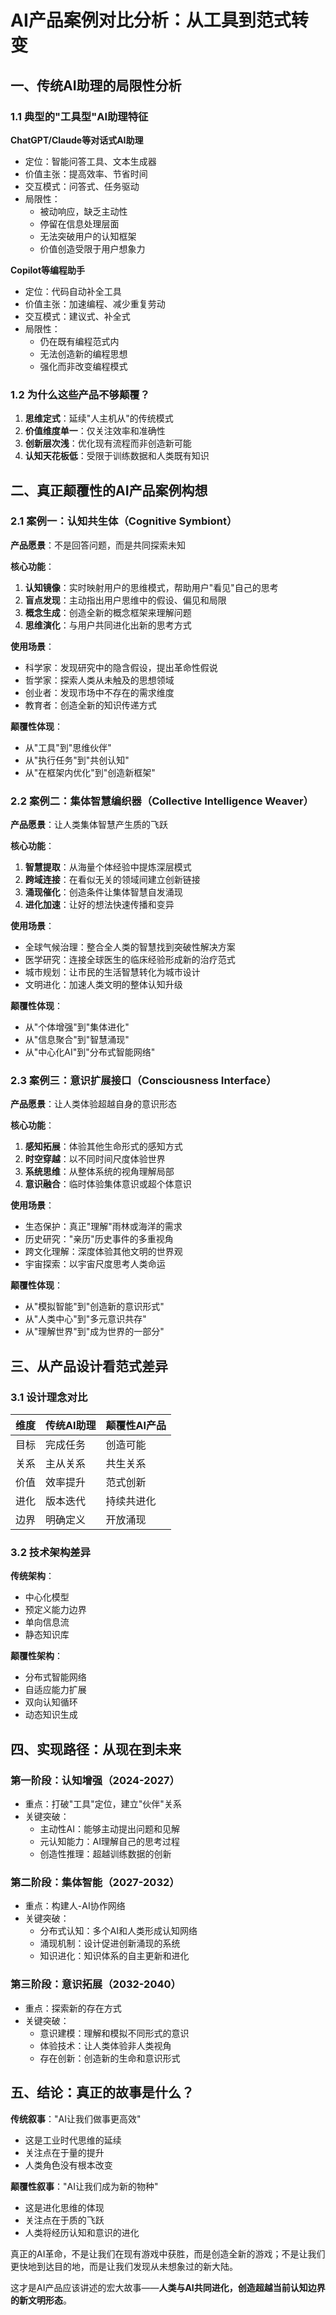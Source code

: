 # AI产品案例对比分析：从工具到范式转变

## 一、传统AI助理的局限性分析

### 1.1 典型的"工具型"AI助理特征

**ChatGPT/Claude等对话式AI助理**
- 定位：智能问答工具、文本生成器
- 价值主张：提高效率、节省时间
- 交互模式：问答式、任务驱动
- 局限性：
  - 被动响应，缺乏主动性
  - 停留在信息处理层面
  - 无法突破用户的认知框架
  - 价值创造受限于用户想象力

**Copilot等编程助手**
- 定位：代码自动补全工具
- 价值主张：加速编程、减少重复劳动
- 交互模式：建议式、补全式
- 局限性：
  - 仍在既有编程范式内
  - 无法创造新的编程思想
  - 强化而非改变编程模式

### 1.2 为什么这些产品不够颠覆？

1. **思维定式**：延续"人主机从"的传统模式
2. **价值维度单一**：仅关注效率和准确性
3. **创新层次浅**：优化现有流程而非创造新可能
4. **认知天花板低**：受限于训练数据和人类既有知识

## 二、真正颠覆性的AI产品案例构想

### 2.1 案例一：认知共生体（Cognitive Symbiont）

**产品愿景**：不是回答问题，而是共同探索未知

**核心功能**：
1. **认知镜像**：实时映射用户的思维模式，帮助用户"看见"自己的思考
2. **盲点发现**：主动指出用户思维中的假设、偏见和局限
3. **概念生成**：创造全新的概念框架来理解问题
4. **思维演化**：与用户共同进化出新的思考方式

**使用场景**：
- 科学家：发现研究中的隐含假设，提出革命性假说
- 哲学家：探索人类从未触及的思想领域
- 创业者：发现市场中不存在的需求维度
- 教育者：创造全新的知识传递方式

**颠覆性体现**：
- 从"工具"到"思维伙伴"
- 从"执行任务"到"共创认知"
- 从"在框架内优化"到"创造新框架"

### 2.2 案例二：集体智慧编织器（Collective Intelligence Weaver）

**产品愿景**：让人类集体智慧产生质的飞跃

**核心功能**：
1. **智慧提取**：从海量个体经验中提炼深层模式
2. **跨域连接**：在看似无关的领域间建立创新链接
3. **涌现催化**：创造条件让集体智慧自发涌现
4. **进化加速**：让好的想法快速传播和变异

**使用场景**：
- 全球气候治理：整合全人类的智慧找到突破性解决方案
- 医学研究：连接全球医生的临床经验形成新的治疗范式
- 城市规划：让市民的生活智慧转化为城市设计
- 文明进化：加速人类文明的整体认知升级

**颠覆性体现**：
- 从"个体增强"到"集体进化"
- 从"信息聚合"到"智慧涌现"
- 从"中心化AI"到"分布式智能网络"

### 2.3 案例三：意识扩展接口（Consciousness Interface）

**产品愿景**：让人类体验超越自身的意识形态

**核心功能**：
1. **感知拓展**：体验其他生命形式的感知方式
2. **时空穿越**：以不同时间尺度体验世界
3. **系统思维**：从整体系统的视角理解局部
4. **意识融合**：临时体验集体意识或超个体意识

**使用场景**：
- 生态保护：真正"理解"雨林或海洋的需求
- 历史研究："亲历"历史事件的多重视角
- 跨文化理解：深度体验其他文明的世界观
- 宇宙探索：以宇宙尺度思考人类命运

**颠覆性体现**：
- 从"模拟智能"到"创造新的意识形式"
- 从"人类中心"到"多元意识共存"
- 从"理解世界"到"成为世界的一部分"

## 三、从产品设计看范式差异

### 3.1 设计理念对比

| 维度 | 传统AI助理 | 颠覆性AI产品 |
|------|------------|--------------|
| 目标 | 完成任务 | 创造可能 |
| 关系 | 主从关系 | 共生关系 |
| 价值 | 效率提升 | 范式创新 |
| 进化 | 版本迭代 | 持续共进化 |
| 边界 | 明确定义 | 开放涌现 |

### 3.2 技术架构差异

**传统架构**：
- 中心化模型
- 预定义能力边界
- 单向信息流
- 静态知识库

**颠覆性架构**：
- 分布式智能网络
- 自适应能力扩展
- 双向认知循环
- 动态知识生成

## 四、实现路径：从现在到未来

### 第一阶段：认知增强（2024-2027）
- 重点：打破"工具"定位，建立"伙伴"关系
- 关键突破：
  - 主动性AI：能够主动提出问题和见解
  - 元认知能力：AI理解自己的思考过程
  - 创造性推理：超越训练数据的创新

### 第二阶段：集体智能（2027-2032）
- 重点：构建人-AI协作网络
- 关键突破：
  - 分布式认知：多个AI和人类形成认知网络
  - 涌现机制：设计促进创新涌现的系统
  - 知识进化：知识体系的自主更新和进化

### 第三阶段：意识拓展（2032-2040）
- 重点：探索新的存在方式
- 关键突破：
  - 意识建模：理解和模拟不同形式的意识
  - 体验技术：让人类体验非人类视角
  - 存在创新：创造新的生命和意识形式

## 五、结论：真正的故事是什么？

**传统叙事**："AI让我们做事更高效"
- 这是工业时代思维的延续
- 关注点在于量的提升
- 人类角色没有根本改变

**颠覆性叙事**："AI让我们成为新的物种"
- 这是进化思维的体现
- 关注点在于质的飞跃
- 人类将经历认知和意识的进化

真正的AI革命，不是让我们在现有游戏中获胜，而是创造全新的游戏；不是让我们更快地到达目的地，而是让我们发现从未想象过的新大陆。

这才是AI产品应该讲述的宏大故事——**人类与AI共同进化，创造超越当前认知边界的新文明形态**。